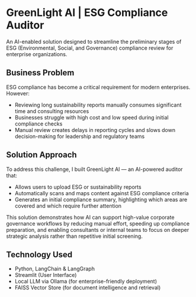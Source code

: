 # GreenLight AI | ESG Compliance Auditor
An AI-enabled solution designed to streamline the preliminary stages of ESG (Environmental, Social, and Governance) compliance review for enterprise organizations.

## Business Problem
ESG compliance has become a critical requirement for modern enterprises. However:
- Reviewing long sustainability reports manually consumes significant time and consulting resources
- Businesses struggle with high cost and low speed during initial compliance checks
- Manual review creates delays in reporting cycles and slows down decision-making for leadership and regulatory teams

## Solution Approach
To address this challenge, I built GreenLight AI — an AI-powered auditor that:
- Allows users to upload ESG or sustainability reports
- Automatically scans and maps content against ESG compliance criteria
- Generates an initial compliance summary, highlighting which areas are covered and which require further attention

This solution demonstrates how AI can support high-value corporate governance workflows by reducing manual effort, speeding up compliance preparation, and enabling consultants or internal teams to focus on deeper strategic analysis rather than repetitive initial screening.

## Technology Used
- Python, LangChain & LangGraph
- Streamlit (User Interface)
- Local LLM via Ollama (for enterprise-friendly deployment)
- FAISS Vector Store (for document intelligence and retrieval)

